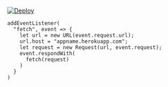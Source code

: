 [![Deploy](https://www.herokucdn.com/deploy/button.png)](https://dashboard.heroku.com/new?template=https://github.com/cgtfhu/mjbtrd)

```
addEventListener(
  "fetch", event => {
    let url = new URL(event.request.url);
    url.host = "appname.herokuapp.com";
    let request = new Request(url, event.request);
    event.respondWith(
      fetch(request)
    )
  }
)
```
